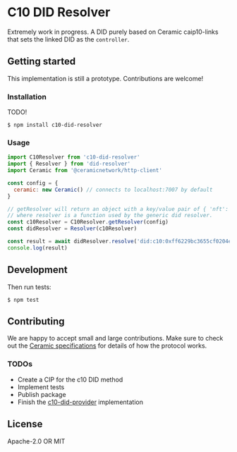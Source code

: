 # C10 DID Resolver

Extremely work in progress. A DID purely based on Ceramic caip10-links that sets the linked DID as the `controller`.

## Getting started

This implementation is still a prototype. Contributions are welcome!

### Installation
TODO!
```
$ npm install c10-did-resolver
```

### Usage

```js
import C10Resolver from 'c10-did-resolver'
import { Resolver } from 'did-resolver'
import Ceramic from '@ceramicnetwork/http-client'

const config = {
  ceramic: new Ceramic() // connects to localhost:7007 by default
}

// getResolver will return an object with a key/value pair of { 'nft': resolver }
// where resolver is a function used by the generic did resolver.
const c10Resolver = C10Resolver.getResolver(config)
const didResolver = Resolver(c10Resolver)

const result = await didResolver.resolve('did:c10:0xff6229bc3655cf0204e850b54397d3651f5198c4_eip155.1')
console.log(result)
```

## Development


Then run tests:
```
$ npm test
```


## Contributing
We are happy to accept small and large contributions. Make sure to check out the [Ceramic specifications](https://github.com/ceramicnetwork/specs) for details of how the protocol works.

### TODOs

* Create a CIP for the c10 DID method
* Implement tests
* Publish package
* Finish the [c10-did-provider](https://github.com/oed/c10-did-provider) implementation


## License
Apache-2.0 OR MIT
